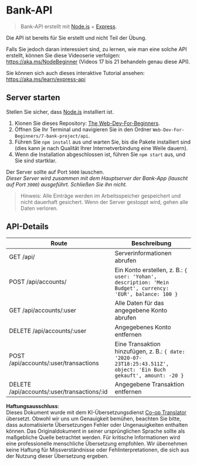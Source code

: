 <!--
CO_OP_TRANSLATOR_METADATA:
{
  "original_hash": "9884f8c8a61cf56214450f8b16a094ce",
  "translation_date": "2025-08-24T13:27:01+00:00",
  "source_file": "7-bank-project/api/README.md",
  "language_code": "de"
}
-->
# Bank-API

> Bank-API erstellt mit [Node.js](https://nodejs.org) + [Express](https://expressjs.com/).

Die API ist bereits für Sie erstellt und nicht Teil der Übung.

Falls Sie jedoch daran interessiert sind, zu lernen, wie man eine solche API erstellt, können Sie diese Videoserie verfolgen: https://aka.ms/NodeBeginner (Videos 17 bis 21 behandeln genau diese API).

Sie können sich auch dieses interaktive Tutorial ansehen: https://aka.ms/learn/express-api

## Server starten

Stellen Sie sicher, dass [Node.js](https://nodejs.org) installiert ist.

1. Klonen Sie dieses Repository: [The Web-Dev-For-Beginners](https://github.com/microsoft/Web-Dev-For-Beginners).
2. Öffnen Sie Ihr Terminal und navigieren Sie in den Ordner `Web-Dev-For-Beginners/7-bank-project/api`.
3. Führen Sie `npm install` aus und warten Sie, bis die Pakete installiert sind (dies kann je nach Qualität Ihrer Internetverbindung eine Weile dauern).
4. Wenn die Installation abgeschlossen ist, führen Sie `npm start` aus, und Sie sind startklar.

Der Server sollte auf Port `5000` lauschen.  
*Dieser Server wird zusammen mit dem Hauptserver der Bank-App (lauscht auf Port `3000`) ausgeführt. Schließen Sie ihn nicht.*

> Hinweis: Alle Einträge werden im Arbeitsspeicher gespeichert und nicht dauerhaft gesichert. Wenn der Server gestoppt wird, gehen alle Daten verloren.

## API-Details

Route                                        | Beschreibung
---------------------------------------------|------------------------------------
GET    /api/                                 | Serverinformationen abrufen
POST   /api/accounts/                        | Ein Konto erstellen, z. B.: `{ user: 'Yohan', description: 'Mein Budget', currency: 'EUR', balance: 100 }`
GET    /api/accounts/:user                   | Alle Daten für das angegebene Konto abrufen
DELETE /api/accounts/:user                   | Angegebenes Konto entfernen
POST   /api/accounts/:user/transactions      | Eine Transaktion hinzufügen, z. B.: `{ date: '2020-07-23T18:25:43.511Z', object: 'Ein Buch gekauft', amount: -20 }`
DELETE  /api/accounts/:user/transactions/:id | Angegebene Transaktion entfernen

**Haftungsausschluss**:  
Dieses Dokument wurde mit dem KI-Übersetzungsdienst [Co-op Translator](https://github.com/Azure/co-op-translator) übersetzt. Obwohl wir uns um Genauigkeit bemühen, beachten Sie bitte, dass automatisierte Übersetzungen Fehler oder Ungenauigkeiten enthalten können. Das Originaldokument in seiner ursprünglichen Sprache sollte als maßgebliche Quelle betrachtet werden. Für kritische Informationen wird eine professionelle menschliche Übersetzung empfohlen. Wir übernehmen keine Haftung für Missverständnisse oder Fehlinterpretationen, die sich aus der Nutzung dieser Übersetzung ergeben.